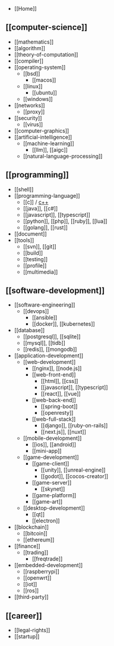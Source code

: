 - [[Home]]

## [[computer-science]]
- [[mathematics]]
- [[algorithm]]
- [[theory-of-computation]]
- [[compiler]]
- [[operating-system]]
  - [[bsd]]
    - [[macos]]
  - [[linux]]
    - [[ubuntu]]
  - [[windows]]
- [[networks]]
  - [[proxy]]
- [[security]]
  - [[virus]]
- [[computer-graphics]]
- [[artificial-intelligence]]
  - [[machine-learning]]
    - [[llm]], [[aigc]]
  - [[natural-language-processing]]

## [[programming]]
- [[shell]]
- [[programming-language]]
  - [[c]] / [c++](cpp)
  - [[java]], [[c#]]
  - [[javascript]], [[typescript]]
  - [[python]], [[php]], [[ruby]], [[lua]]
  - [[golang]], [[rust]]
- [[document]]
- [[tools]]
  - [[svn]], [[git]]
  - [[build]]
  - [[testing]]
  - [[profile]]
  - [[multimedia]]

## [[software-development]]
- [[software-engineering]]
  - [[devops]]
    - [[ansible]]
    - [[docker]], [[kubernetes]]
- [[database]]
  - [[postgresql]], [[sqlite]]
  - [[mysql]], [[tidb]]
  - [[redis]], [[mongodb]]
- [[application-development]]
  - [[web-development]]
    - [[nginx]], [[node.js]]
    - [[web-front-end]]
      - [[html]], [[css]]
      - [[javascript]], [[typescript]]
      - [[react]], [[vue]]
    - [[web-back-end]]
      - [[spring-boot]]
      - [[openresty]]
    - [[web-full-stack]]
      - [[django]], [[ruby-on-rails]]
      - [[next.js]], [[nuxt]]
  - [[mobile-development]]
    - [[ios]], [[android]]
    - [[mini-app]]
  - [[game-development]]
    - [[game-client]]
      - [[unity]], [[unreal-engine]]
      - [[godot]], [[cocos-creator]]
    - [[game-server]]
      - [[skynet]]
    - [[game-platform]]
    - [[game-art]]
  - [[desktop-development]]
    - [[qt]]
    - [[electron]]
- [[blockchain]]
  - [[bitcoin]]
  - [[ethereum]]
- [[finance]]
  - [[trading]]
    - [[freqtrade]]
- [[embedded-development]]
  - [[raspberrypi]]
  - [[openwrt]]
  - [[iot]]
  - [[ros]]
- [[third-party]]

## [[career]]
- [[legal-rights]]
- [[startup]]
